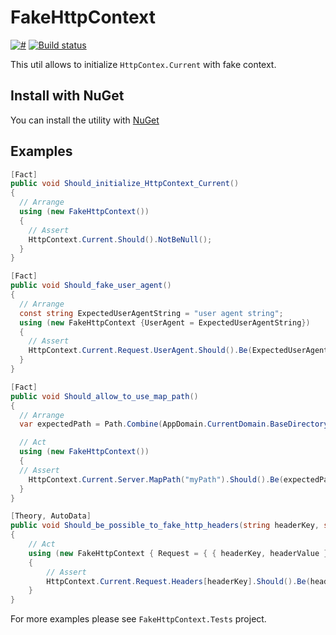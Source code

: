 # FakeHttpContext

[![#](https://img.shields.io/nuget/v/FakeHttpContext.svg)](https://www.nuget.org/packages/FakeHttpContext/)
[![Build status](https://ci.appveyor.com/api/projects/status/l2jnlqj0vtkbr6ob?svg=true)](https://ci.appveyor.com/project/vadimzozulya/fakehttpcontext)

This util allows to initialize `HttpContex.Current` with fake context.

## Install with NuGet
You can install the utility with [NuGet](https://www.nuget.org/packages/FakeHttpContext/)

## Examples

```csharp
[Fact]
public void Should_initialize_HttpContext_Current()
{
  // Arrange
  using (new FakeHttpContext())
  {
    // Assert
    HttpContext.Current.Should().NotBeNull();
  }
}

[Fact]
public void Should_fake_user_agent()
{
  // Arrange
  const string ExpectedUserAgentString = "user agent string";
  using (new FakeHttpContext {UserAgent = ExpectedUserAgentString})
  {
    // Assert
    HttpContext.Current.Request.UserAgent.Should().Be(ExpectedUserAgentString);
  }
}

[Fact]
public void Should_allow_to_use_map_path()
{
  // Arrange
  var expectedPath = Path.Combine(AppDomain.CurrentDomain.BaseDirectory, "myPath");

  // Act
  using (new FakeHttpContext())
  {
  // Assert
    HttpContext.Current.Server.MapPath("myPath").Should().Be(expectedPath);
  }
}

[Theory, AutoData]
public void Should_be_possible_to_fake_http_headers(string headerKey, string headerValue)
{
    // Act
    using (new FakeHttpContext { Request = { { headerKey, headerValue } } })
    {
        // Assert
        HttpContext.Current.Request.Headers[headerKey].Should().Be(headerValue);
    }
}
```

For more examples please see `FakeHttpContext.Tests` project.
